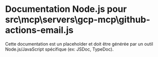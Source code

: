 # Documentation Node.js pour src\mcp\servers\gcp-mcp\github-actions-email.js

Cette documentation est un placeholder et doit être générée par un outil Node.js/JavaScript spécifique (ex: JSDoc, TypeDoc).
